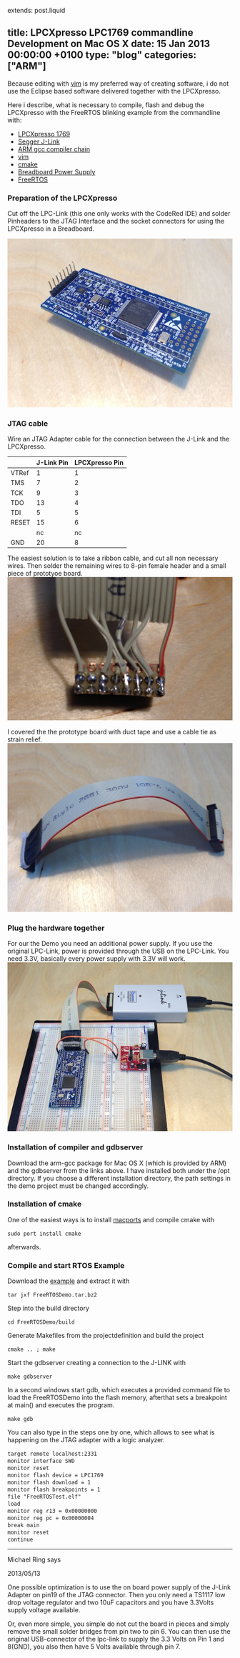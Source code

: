 extends: post.liquid

title: LPCXpresso LPC1769 commandline Development on Mac OS X
date: 15 Jan 2013 00:00:00 +0100
type: "blog"
categories: ["ARM"]
---

Because editing with [vim](http://www.vim.org) is my preferred way of creating software, i do
not use the Eclipse based software delivered together with the LPCXpresso.

Here i describe, what is necessary to compile, flash and debug the LPCXpresso with the
FreeRTOS blinking example from the commandline with:

* [LPCXpresso 1769](http://ics.nxp.com/lpcxpresso)
* [Segger J-Link](http://www.segger.com/j-link-edu.html)
* [ARM gcc compiler chain](https://launchpad.net/gcc-arm-embedded/+download)
* [vim](http://www.vim.org)
* [cmake](http://www.cmake.org)
* [Breadboard Power Supply](https://www.sparkfun.com/products/8376)
* [FreeRTOS](http://www.freertos.org)

<!-- more -->

### Preparation of the LPCXpresso

Cut off the LPC-Link (this one only works with the CodeRed IDE) and solder Pinheaders to the
JTAG Interface and the socket connectors for using the LPCXpresso in a Breadboard.

![LPCXpresso](LPCXpresso.jpg)

### JTAG cable

Wire an JTAG Adapter cable for the connection between the J-Link and the LPCXpresso.

<table>
	<thead>
		<tr><th></th><th>J-Link Pin</th><th>LPCXpresso Pin</th></tr>
	</thead>
	<tbody>
		<tr><td>VTRef</td><td>1</td><td>1</td></tr>
		<tr><td>TMS</td><td>7</td><td>2</td></tr>
		<tr><td>TCK</td><td>9</td><td>3</td></tr>
		<tr><td>TDO</td><td>13</td><td>4</td></tr>
		<tr><td>TDI</td><td>5</td><td>5</td></tr>
		<tr><td>RESET</td><td>15</td><td>6</td></tr>
		<tr><td></td><td>nc</td><td>nc</td></tr>
		<tr><td>GND</td><td>20</td><td>8</td></tr>
	</tbody>
</table>



The easiest solution is to take a ribbon cable, and cut all non necessary wires. Then solder
the remaining wires to 8-pin female header and a small piece of prototyoe board.
![LPCXpresso JTAG](LPCXpresso_JTAG_1.jpg)

I covered the the prototype board with duct tape and use a cable tie as strain relief.
![LPCXpresso JTAG](LPCXpresso_JTAG_2.jpg)

### Plug the hardware together

For our the Demo you need an additional power supply. If you use the original LPC-Link, 
power is provided through the USB on the LPC-Link. You need 3.3V, basically every power
supply with 3.3V will work.
![LPCXpresso Demo](LPCXpresso_Demo.jpg)

### Installation of compiler and gdbserver

Download the arm-gcc package for Mac OS X (which is provided by ARM) and the gdbserver
from the links above. I have installed both under the /opt directory. If you choose a
different installation directory, the path settings in the demo project must be changed
accordingly.

### Installation of cmake

One of the easiest ways is to install [macports](http://www.macports.org) and compile cmake with

```
sudo port install cmake
```

afterwards.

### Compile and start RTOS Example

Download the [example](FreeRTOSDemo.tar.bz2) and extract it with

```
tar jxf FreeRTOSDemo.tar.bz2
```

Step into the build directory

```
cd FreeRTOSDemo/build
```

Generate Makefiles from the projectdefinition and build the project

```
cmake .. ; make
```

Start the gdbserver creating a connection to the J-LINK with

```
make gdbserver
```

In a second windows start gdb, which executes a provided command file to load the
FreeRTOSDemo into the flash memory, afterthat sets a breakpoint at main() and executes
the program.

```
make gdb
```

You can also type in the steps one by one, which allows to see what is happening on the
JTAG adapter with a logic analyzer.

```
target remote localhost:2331
monitor interface SWD
monitor reset
monitor flash device = LPC1769
monitor flash download = 1
monitor flash breakpoints = 1
file "FreeRTOSTest.elf"
load
monitor reg r13 = 0x00000000
monitor reg pc = 0x00000004
break main
monitor reset
continue
```


<div class="comments">
<hr class="comments-ruler" />
<div class="comments-level-1">
<p class="comments-author">Michael Ring says</p>
<p class="comments-date">2013/05/13</p>
<p>
One possible optimization is to use the on board power supply of the J-Link Adapter on
pin19 of the JTAG connector. Then you only need a TS1117 low drop voltage regulator and
two 10uF capacitors and you have 3.3Volts supply voltage available.
</p>
<p>
Or, even more simple, you simple do not cut the board in pieces and simply remove the
small solder bridges from pin two to pin 6. You can then use the original USB-connector
of the lpc-link to supply the 3.3 Volts on Pin 1 and 8(GND), you also then have
5 Volts available through pin 7.
</p>
</div>
</div>
